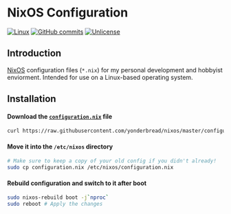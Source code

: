 # NixOS Configuration

[![Linux](https://svgshare.com/i/Zhy.svg)](https://nixos.org/guides/install-nix.html)
[![GitHub commits](https://badgen.net/github/commits/yonderbread/nixos)](https://GitHub.com/yonderbread/nixos/commit/)
[![Unlicense](https://img.shields.io/badge/License-Unlicense-blue.svg)](https://unlicense.org/)

## Introduction
>
[NixOS](https://nixos.org/) configuration files (`*.nix`) for my personal development and hobbyist enviorment. Intended for use on a Linux-based operating system.
>
## Installation
>
#### Download the [`configuration.nix`](https://raw.githubusercontent.com/yonderbread/nixos/master/configuration.nix) file
```bash
curl https://raw.githubusercontent.com/yonderbread/nixos/master/configuration.nix > configuration.nix
```
#### Move it into the `/etc/nixos` directory
```bash
# Make sure to keep a copy of your old config if you didn't already!
sudo cp configuration.nix /etc/nixos/configuration.nix
```
#### Rebuild configuration and switch to it after boot
```bash
sudo nixos-rebuild boot -j`nproc`
sudo reboot # Apply the changes
```
